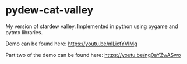 # pydew-cat-valley
My version of stardew valley. Implemented in python using pygame and pytmx libraries. 

Demo can be found here: https://youtu.be/nlLictYVIMg

Part two of the demo can be found here: 
https://youtu.be/ng0aYZwASwo
